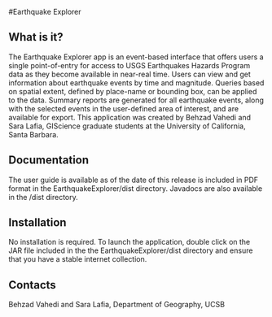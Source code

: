#Earthquake Explorer


What is it?
-----------
The Earthquake Explorer app is an event-based interface that offers users a single point-of-entry for access to USGS Earthquakes Hazards Program data as they become available in near-real time. Users can view and get information about earthquake events by time and magnitude. Queries based on spatial extent, defined by place-name or bounding box, can be applied to the data. Summary reports are generated for all earthquake events, along with the selected events in the user-defined area of interest, and are available for export. This application was created by Behzad Vahedi and Sara Lafia, 	GIScience graduate students at the University of California, Santa Barbara.


Documentation
-------------
The user guide is available as of the date of this release is included in PDF format in the EarthquakeExplorer/dist directory. Javadocs are also available in the /dist directory.

Installation
------------
No installation is required. To launch the application, double click on the JAR file included in the the EarthquakeExplorer/dist directory and ensure 	that you have a stable internet collection.


Contacts
--------
Behzad Vahedi and Sara Lafia, Department of Geography, UCSB
